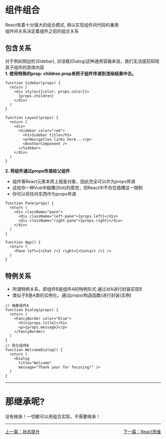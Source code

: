 # 组件组合
React有着十分强大的组合模式, 用以实现组件间代码的重用  
组件间关系决定着组件之前的组合关系
## 包含关系
对于例如侧边栏(Sidebar), 对话框(Dialog)这种通用容器来说，我们无法提前知晓其子组件的具体内容    
**1. 使用特殊的prop: children prop来把子组件传递到渲染结果中去。**
````JSX
function Sidebar(props) {
  return (
    <div style={{color: props.color}}>
      {props.children}
    </div>
  )
}

function Layout(props) {
  return (
    <div>
      <Sidebar color="red">
        <h1>Sidebar title</h1>
        <p>Navigation links here...</p>
        <AnotherComponent />
      </Sidebar>
    </div>
  )
}
````
**2. 将组件通过props传递给父组件**

- 组件等React元素本质上就是对象，因此完全可以作为props传递  
- 这给你一种Vue中插槽(Slot)的感觉，但React中不存在插槽这一限制  
- 你可以将任何东西作为props传递  
````JSX
function Pane(props) {
  return (
    <div className="pane">
      <div className="left-pane">{props.left}</div>
      <div className="right-pane">{props.right}</div>
    </div>
  )
}

function App() {
  return (
    <Pane left={<Chat />} right={<Contact />} />
  )
}
````
## 特例关系
- 所谓特例关系，即组件B是组件A的特例形式 通过对A进行封装实现B
- 类似于B是A类的实例化，通过props(构造函数)进行封装(实例)

````JSX
// 抽象组件A
function Dialog(props) {
  return (
    <FancyBorder color="blue">
      <h1>{props.title}</h1>
      <p>{props.message}</p>
    </FancyBorder>
  )
}
// 具化组件B
function WelcomeDialog() {
  return (
    <Dialog
      title="Welcome"
      message="Thank your for focusing!" />
  )
}
````
***
# 那继承呢?
没有继承！一切都可以用组合实现，不需要继承！

***
[上一篇：状态提升](./10%20Lifting%20State%20up.md)
<u style="float:right;">[下一篇：React思维](./12%20Thinking%20in%20React.md)</u>